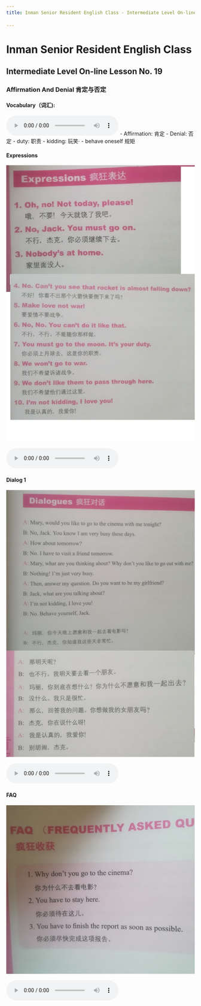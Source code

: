 ```yaml
---
title: Inman Senior Resident English Class - Intermediate Level On-line Lesson No. 19

---
```

# Inman Senior Resident English Class
## Intermediate Level On-line Lesson No. 19
### Affirmation And Denial 肯定与否定

#### Vocabulary（词汇):
<audio controls>
  <source src="/19vocab.mp3" type="audio/mpeg">
  Your browser does not support the audio element.
</audio>
- Affirmation: 		肯定
- Denial:		否定
- duty:  		职责
- kidding:	玩笑·
- behave oneself	规矩

#### Expressions

![Expressions](/19expressions.jpg)

<audio controls>
  <source src="/19expressions.mp3" type="audio/mpeg">
  Your browser does not support the audio element.
</audio>

#### Dialog 1

![Dialog 1](/19dialog1.jpg)

<audio controls>
  <source src="/19dialog1.mp3" type="audio/mpeg">
  Your browser does not support the audio element.
</audio>


#### FAQ

![FAQ](/19FAQ.jpg)

<audio controls>
  <source src="/19FAQ.mp3" type="audio/mpeg">
  Your browser does not support the audio element.
</audio>
